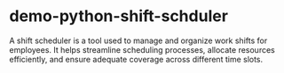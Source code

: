 # demo-python-shift-schduler
A shift scheduler is a tool used to manage and organize work shifts for employees. It helps streamline scheduling processes, allocate resources efficiently, and ensure adequate coverage across different time slots.
